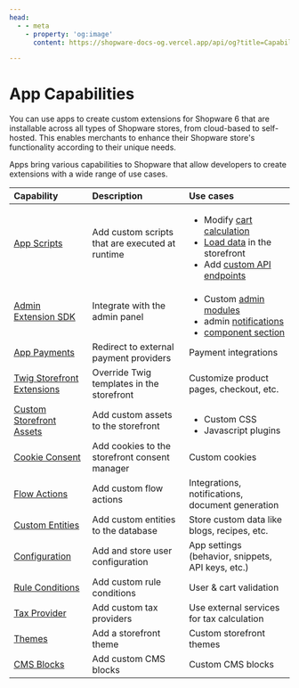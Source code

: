 ```yaml
---
head:
  - - meta
    - property: 'og:image'
      content: https://shopware-docs-og.vercel.app/api/og?title=Capabilities

---
```


# App Capabilities

You can use apps to create custom extensions for Shopware 6 that are installable across all types of Shopware stores, from cloud-based to self-hosted. This enables merchants to enhance their Shopware store's functionality according to their unique needs.

Apps bring various capabilities to Shopware that allow developers to create extensions with a wide range of use cases.

| Capability | Description | Use cases |
| :--- | :--- | :--- |
| [App Scripts](/docs/guides/plugins/apps/app-scripts/index.md) | Add custom scripts that are executed at runtime | <ul style="margin-bottom: 0;"><li>Modify <a href="/docs/guides/plugins/apps/app-scripts/cart-manipulation">cart calculation</a></li><li><a href="/docs/guides/plugins/apps/app-scripts/data-loading">Load data</a> in the storefront</li><li>Add <a href="/docs/guides/plugins/apps/app-scripts/custom-endpoints">custom API endpoints</a></li></ul> |
| [Admin Extension SDK](https://shopware.github.io/admin-extension-sdk/) | Integrate with the admin panel | <ul style="margin-bottom: 0;"><li>Custom <a href="https://shopware.github.io/admin-extension-sdk/docs/guide/api-reference/ui/mainModule">admin modules</a></li><li>admin <a href="/docs/guides/plugins/apps/starter/starter-admin-extension">notifications</a></li><li><a href="https://shopware.github.io/admin-extension-sdk/docs/guide/api-reference/ui/component-section">component section</a></li></ul> |
| [App Payments](/docs/guides/plugins/apps/payment.md) | Redirect to external payment providers | Payment integrations |
| [Twig Storefront Extensions](/docs/guides/plugins/apps/storefront/) | Override Twig templates in the storefront | Customize product pages, checkout, etc. |
| [Custom Storefront Assets](/docs/guides/plugins/apps/storefront/#custom-assets-in-apps) | Add custom assets to the storefront | <ul style="margin-bottom: 0;"><li>Custom CSS</li><li>Javascript plugins</li></ul> |
| [Cookie Consent](/docs/guides/plugins/apps/storefront/cookies-with-apps.md) | Add cookies to the storefront consent manager | Custom cookies |
| [Flow Actions](/docs/guides/plugins/apps/flow-builder/add-custom-flow-actions-from-app-system.md) | Add custom flow actions | Integrations, notifications, document generation |
| [Custom Entities](/docs/guides/plugins/apps/custom-data/custom-entities.md) | Add custom entities to the database | Store custom data like blogs, recipes, etc. |
| [Configuration](/docs/guides/plugins/apps/configuration.md) | Add and store user configuration | App settings (behavior, snippets, API keys, etc.) |
| [Rule Conditions](/docs/guides/plugins/apps/rule-builder/add-custom-rule-conditions.md) | Add custom rule conditions | User & cart validation |
| [Tax Provider](/docs/guides/plugins/apps/tax-provider.md) | Add custom tax providers | Use external services for tax calculation |
| [Themes](/docs/guides/plugins/apps/storefront/apps-as-themes.md) | Add a storefront theme | Custom storefront themes |
| [CMS Blocks](/docs/guides/plugins/apps/content/cms/add-custom-cms-blocks.md) | Add custom CMS blocks | Custom CMS blocks |
